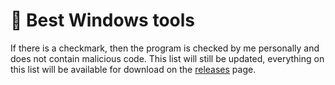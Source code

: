 # 🩵 Best Windows tools

If there is a checkmark, then the program is checked by me personally and does not contain malicious code.
This list will still be updated, everything on this list will be available for download on the [releases](https://github.com/DEADS1KE/Windows-tools/releases) page.
